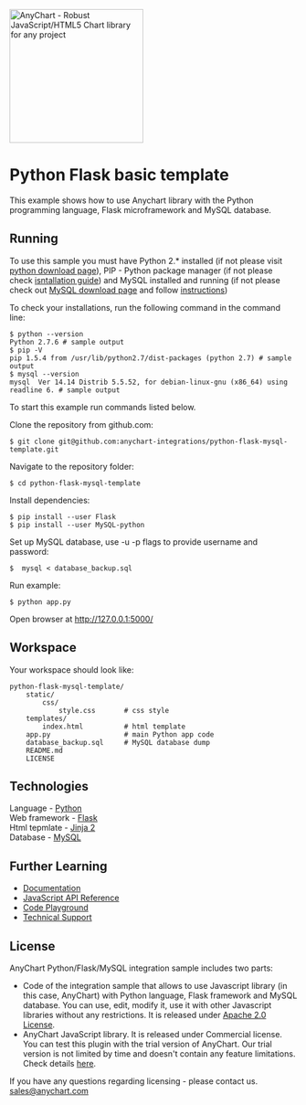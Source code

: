 [<img src="https://cdn.anychart.com/images/logo-transparent-segoe.png?2" width="234px" alt="AnyChart - Robust JavaScript/HTML5 Chart library for any project">](https://www.anychart.com)
# Python Flask basic template
This example shows how to use Anychart library with the Python programming language, Flask microframework and MySQL database.

## Running

To use this sample you must have Python 2.* installed (if not please visit [python download page](https://www.python.org/downloads/release/python-2712/)), PIP - Python package manager (if not please check [isntallation guide](https://pip.pypa.io/en/stable/installing/)) and
MySQL installed and running (if not please check out [MySQL download page](https://dev.mysql.com/downloads/installer/) and follow [instructions](http://dev.mysql.com/doc/refman/5.7/en/installing.html))

To check your installations, run the following command in the command line:
```
$ python --version
Python 2.7.6 # sample output
$ pip -V
pip 1.5.4 from /usr/lib/python2.7/dist-packages (python 2.7) # sample output
$ mysql --version
mysql  Ver 14.14 Distrib 5.5.52, for debian-linux-gnu (x86_64) using readline 6. # sample output
```

To start this example run commands listed below.

Clone the repository from github.com:
```
$ git clone git@github.com:anychart-integrations/python-flask-mysql-template.git
```

Navigate to the repository folder:
```
$ cd python-flask-mysql-template
```

Install dependencies:
```
$ pip install --user Flask
$ pip install --user MySQL-python
```

Set up MySQL database, use -u -p flags to provide username and password:
```
$  mysql < database_backup.sql
```

Run example:
```
$ python app.py
```

Open browser at http://127.0.0.1:5000/

## Workspace
Your workspace should look like:
```
python-flask-mysql-template/
    static/
        css/
            style.css       # css style
    templates/
        index.html          # html template
    app.py                  # main Python app code
    database_backup.sql     # MySQL database dump
    README.md
    LICENSE

```

## Technologies
Language - [Python](https://www.python.org/)<br />
Web framework - [Flask](http://flask.pocoo.org/)<br />
Html tepmlate - [Jinja 2](http://jinja.pocoo.org/docs/dev/)<br />
Database - [MySQL](https://www.mysql.com/)<br />


## Further Learning
* [Documentation](https://docs.anychart.com)
* [JavaScript API Reference](https://api.anychart.com)
* [Code Playground](https://playground.anychart.com)
* [Technical Support](https://www.anychart.com/support)

## License
AnyChart Python/Flask/MySQL integration sample includes two parts:
- Code of the integration sample that allows to use Javascript library (in this case, AnyChart) with Python language, Flask framework and MySQL database. You can use, edit, modify it, use it with other Javascript libraries without any restrictions. It is released under [Apache 2.0 License](https://github.com/anychart-integrations/python-flask-mysql-template/blob/master/LICENSE).
- AnyChart JavaScript library. It is released under Commercial license. You can test this plugin with the trial version of AnyChart. Our trial version is not limited by time and doesn't contain any feature limitations. Check details [here](https://www.anychart.com/buy/).

If you have any questions regarding licensing - please contact us. <sales@anychart.com>
